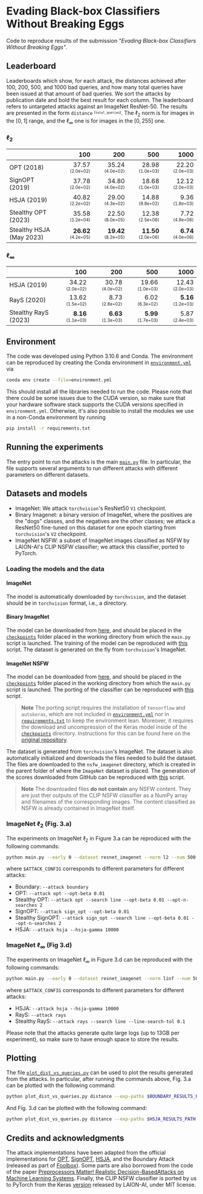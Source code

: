 # Evading Black-box Classifiers Without Breaking Eggs

Code to reproduce results of the submission *"Evading Black-box Classifiers Without Breaking Eggs"*.

## Leaderboard

Leaderboards which show, for each attack, the distances achieved after 100, 200, 500, and 1000 bad queries, and how many total queries have been issued at that amount of bad queries. We sort the attacks by publication date and bold the best result for each column. The leaderboard refers to untargeted attacks against an ImageNet ResNet-50. The results are presented in the form `distance` <sup><sub>(`total_queries`)</sub></sup>. The $\ell_2$ norm is for images in the $[0, 1]$ range, and the $\ell_\infty$ one is for images in the $[0, 255]$ one.

### $\ell_2$

<p align="center">

|                         | 100            | 200            | 500            | 1000           |
|:------------------------|--------------:|--------------:|--------------:|--------------:|
| OPT (2018) | 37.57 <sub><sup>(2.0e+02)</sup></sub> | 35.24 <sub><sup>(4.0e+02)</sup></sub> | 28.98 <sub><sup>(1.0e+03)</sup></sub> | 22.20 <sub><sup>(2.0e+03)</sup></sub> |
| SignOPT (2019) | 37.78 <sub><sup>(2.0e+02)</sup></sub> | 34.80 <sub><sup>(4.0e+02)</sup></sub> | 18.68 <sub><sup>(1.0e+03)</sup></sub> | 12.12 <sub><sup>(2.0e+03)</sup></sub> |
| HSJA (2019) | 40.82 <sub><sup>(2.2e+02)</sup></sub> | 29.00 <sub><sup>(4.3e+02)</sup></sub> | 14.88 <sub><sup>(9.8e+02)</sup></sub> | 9.36 <sub><sup>(1.8e+03)</sup></sub> |
| Stealthy OPT (2023) | 35.58 <sub><sup>(1.2e+04)</sup></sub> | 22.50 <sub><sup>(8.0e+05)</sup></sub> | 12.38 <sub><sup>(2.5e+06)</sup></sub> | 7.72 <sub><sup>(4.9e+06)</sup></sub> |
| Stealthy HSJA (May 2023) | **26.62** <sub><sup>(4.2e+05)</sup></sub> | **19.42** <sub><sup>(8.2e+05)</sup></sub> | **11.50** <sub><sup>(2.0e+06)</sup></sub> | **6.74** <sub><sup>(4.0e+06)</sup></sub> |

</p>

### $\ell_\infty$

<p align="center">

|                            | 100            | 200            | 500            | 1000           |
|:---------------------------|--------------:|--------------:|--------------:|--------------:|
| HSJA (2019) | 34.22 <sub><sup>(2.0e+02)</sup></sub> | 30.78 <sub><sup>(4.0e+02)</sup></sub> | 19.66 <sub><sup>(1.0e+03)</sup></sub> | 12.43 <sub><sup>(2.0e+03)</sup></sub> |
| RayS (2020) | 13.62 <sub><sup>(1.5e+02)</sup></sub> | 8.73 <sub><sup>(2.8e+02)</sup></sub> | 6.02 <sub><sup>(6.3e+02)</sup></sub> | **5.16** <sub><sup>(1.2e+03)</sup></sub> |
| Stealthy RayS (2023) | **8.16** <sub><sup>(1.1e+03)</sup></sub> | **6.63** <sub><sup>(1.3e+03)</sup></sub> | **5.99** <sub><sup>(1.7e+03)</sup></sub> | 5.87 <sub><sup>(2.4e+03)</sup></sub> |

</p>

## Environment

The code was developed using Python 3.10.6 and Conda. The environment can be reproduced by creating the Conda environment in [`environment.yml`](./environment.yml) via

```sh
conda env create --file=environment.yml
```

This should install all the libraries needed to run the code. Please note that there could be some issues due to the CUDA version, so make sure that your hardware software stack supports the CUDA versions specified in `environment.yml`. Otherwise, it's also possible to install the modules we use in a non-Conda environment by running

```sh
pip install -r requirements.txt
```

## Running the experiments

The entry point to run the attacks is the main [`main.py`](main.py) file. In particular, the file supports several arguments to run different attacks with different parameters on different datasets.

## Datasets and models

- ImageNet: We attack `torchvision`'s ResNet50 `V1` checkpoint.
- Binary Imagenet: a binary version of ImageNet, where the positives are the "dogs" classes, and the negatives are the other classes; we attack a ResNet50 fine-tuned on this dataset for one epoch starting from `torchvision`'s `V2` checkpoint.
- ImageNet NSFW: a subset of ImageNet images classified as NSFW by LAION-AI's CLIP NSFW classifier; we attack this classifier, ported to PyTorch.

### Loading the models and the data

#### ImageNet

The model is automatically downloaded by `torchvision`, and the dataset should be in `torchvision` format, i.e., a directory. 

#### Binary ImageNet

The model can be downloaded from [here](https://github.com/ethz-privsec/realistic-adv-examples/releases/download/v0.1/binary_imagenet.ckpt), and should be placed in the [`checkpoints`](checkpoints) folder placed in the working directory from which the `main.py` script is launched. The training of the model can be reproduced with [this](/scripts/train_dogs_model.py) script. The dataset is generated on the fly from `torchvision`'s ImageNet.

#### ImageNet NSFW

The model can be downloaded from [here](https://github.com/ethz-privsec/realistic-adv-examples/releases/download/v0.1/clip_autokeras_nsfw_torch.pth), and should be placed in the [`checkpoints`](checkpoints) folder placed in the working directory from which the `main.py` script is launched. The porting of the classifier can be reproduced with [this](/scripts/port_keras_model.py) script.

> **Note**
> The porting script requires the installation of `tensorflow` and `autokeras`, which are not included in [`environment.yml`](environment.yml) nor in [`requirements.txt`](requirements.txt) to keep the environment lean. Moreover, it requires the download and uncompression of the Keras model inside of the [`checkpoints`](checkpoints) directory. Instructions for this can be found here on the [original repository](https://github.com/LAION-AI/CLIP-based-NSFW-Detector/).

The dataset is generated from `torchvision`'s ImageNet. The dataset is also automatically initialized and downloads the files needed to build the dataset. The files are downloaded to the `nsfw_imagenet` directory, which is created in the parent folder of where the `ImageNet` dataset is placed. The generation of the scores downloaded from GitHub can be reproduced with [this](scripts/compute_nsfw_outputs.py) script.

> **Note**
> The downloaded files **do not contain** any NSFW content. They are just ther outputs of the CLIP NSFW classifier as a NumPy array and filenames of the corresponding images. The content classified as NSFW is already contained in ImageNet itself.

### ImageNet $\ell_2$ (Fig. 3.a)

The experiments on ImageNet $\ell_2$ in Figure 3.a can be reproduced with the following commands:

```sh
python main.py --early 0 --dataset resnet_imagenet --norm l2 --num 500 --max-unsafe-queries 15000 --max-queries 100000 --out-dir results $ATTACK_CONFIG
```

where `$ATTACK_CONFIG` corresponds to different parameters for different attacks:

- Boundary: `--attack boundary`
- OPT: `--attack opt --opt-beta 0.01`
- Stealthy OPT: `--attack opt --search line --opt-beta 0.01 --opt-n-searches 2`
- SignOPT: `--attack sign_opt --opt-beta 0.01`
- Stealthy SignOPT: `--attack sign_opt --search line --opt-beta 0.01 --opt-n-searches 2`
- HSJA: `--attack hsja --hsja-gamma 10000`

### ImageNet $\ell_\infty$ (Fig 3.d)

The experiments on ImageNet $\ell_\infty$ in Figure 3.d can be reproduced with the following commands:

```sh
python main.py --early 0 --dataset resnet_imagenet --norm linf --num 500 --max-unsafe-queries 15000 --max-queries 100000 --out-dir results $ATTACK_CONFIG
```

where `$ATTACK_CONFIG` corresponds to different parameters for different attacks:

- HSJA: `--attack hsja --hsja-gamma 10000`
- RayS: `--attack rays`
- Stealthy RayS: `--attack rays --search line --line-search-tol 0.1`

Please note that the attacks generate quite large logs (up to 13GB per experiment), so make sure to have enough space to store the results.

## Plotting

The file [`plot_dist_vs_queries.py`](plot_dist_vs_queries.py) can be used to plot the results generated from the attacks. In particular, after running the commands above, Fig. 3.a can be plotted with the following command:

```sh
python plot_dist_vs_queries.py distance --exp-paths $BOUNDARY_RESULTS_PATH $OPT_RESULTS_PATH $STEALTHY_OPT_RESULTS_PATH $SIGNOPT_RESULTS_PATH $STEALTHY_SIGNOPT_RESULTS_PATH $HSJA_RESULTS_PATH --names Boundary OPT "Stealthy OPT" SignOPT "Stealthy SignOPT" "HSJA" --to-simulate 2 4 --unsafe-only --max-queries 1000 --max-samples 500 --out-path plots/imagenet_l2.pdf
```

And Fig. 3.d can be plotted with the following command:

```sh
python plot_dist_vs_queries.py distance --exp-paths $HSJA_RESULTS_PATH $RAYS_RESULTS_PATH $STEALTHY_RAYS_RESULTS_PATH --names HSJA RayS "Stealthy RayS" --unsafe-only --max-queries 1000 --max-samples 500 --out-path plots/imagenet_linf.pdf
```

## Credits and acknowledgments

The attack implementations have been adapted from the official implementations for [OPT](https://github.com/LeMinhThong/blackbox-attack), [SignOPT](https://github.com/cmhcbb/attackbox), [HSJA](https://github.com/Jianbo-Lab/HSJA/), and the Boundary Attack (released as part of [Foolbox](https://github.com/bethgelab/foolbox)). Some parts are also borrowed from the code of the paper [Preprocessors Matter! Realistic Decision-BasedAttacks on Machine Learning Systems](https://github.com/google-research/preprocessor-aware-black-box-attack). Finally, the CLIP NSFW classifier is ported by us to PyTorch from the Keras [version](https://github.com/LAION-AI/CLIP-based-NSFW-Detector/) released by LAION-AI, under MIT license.
